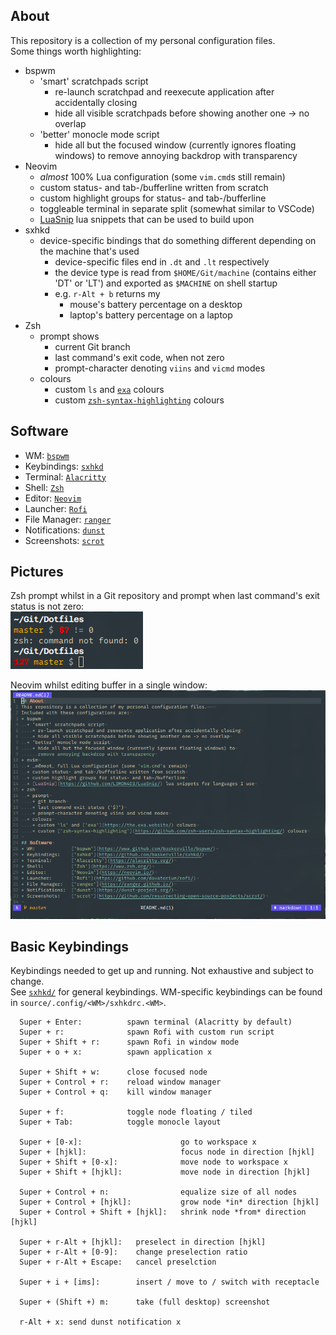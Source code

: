 ## About
This repository is a collection of my personal configuration files.  
Some things worth highlighting:
* bspwm
  * 'smart' scratchpads script
    * re-launch scratchpad and reexecute application after accidentally closing
    * hide all visible scratchpads before showing another one -> no overlap
  * 'better' monocle mode script
    * hide all but the focused window (currently ignores floating windows) to
      remove annoying backdrop with transparency
* Neovim
  * _almost_ 100% Lua configuration (some `vim.cmd`s still remain)
  * custom status- and tab-/bufferline written from scratch
  * custom highlight groups for status- and tab-/bufferline
  * toggleable terminal in separate split (somewhat similar to VSCode)
  * [LuaSnip](https://github.com/L3MON4D3/LuaSnip/) lua snippets that can be
    used to build upon
* sxhkd
  * device-specific bindings that do something different depending on the
    machine that's used
    * device-specific files end in `.dt` and `.lt` respectively
    * the device type is read from `$HOME/Git/machine` (contains either 'DT' or
    'LT') and exported as `$MACHINE` on shell startup
    * e.g. `r-Alt + b` returns my
      * mouse's battery percentage on a desktop
      * laptop's battery percentage on a laptop
* Zsh
  * prompt shows
    * current Git branch
    * last command's exit code, when not zero
    * prompt-character denoting `viins` and `vicmd` modes
  * colours
    * custom `ls` and [`exa`](https://the.exa.website/) colours
    * custom [`zsh-syntax-highlighting`](https://github.com/zsh-users/zsh-syntax-highlighting/)
    colours

## Software
* WM:             [`bspwm`](https://www.github.com/baskerville/bspwm/)
* Keybindings:    [`sxhkd`](https://github.com/baskerville/sxhkd/)
* Terminal:       [`Alacritty`](https://alacritty.org/)
* Shell:          [`Zsh`](https://www.zsh.org/)
* Editor:         [`Neovim`](https://neovim.io/)
* Launcher:       [`Rofi`](https://github.com/davatorium/rofi/)
* File Manager:   [`ranger`](https://ranger.github.io/)
* Notifications:  [`dunst`](https://dunst-project.org/)
* Screenshots:    [`scrot`](https://github.com/resurrecting-open-source-projects/scrot/)

## Pictures
Zsh prompt whilst in a Git repository and prompt when last command's exit status
is not zero:  
![](Pictures/zsh.png)  

Neovim whilst editing buffer in a single window:  
![](Pictures/nvim.png)

## Basic Keybindings
Keybindings needed to get up and running. Not exhaustive and subject to change.  
See [`sxhkd/`](source/.config/sxhkd/) for general keybindings. WM-specific
keybindings can be found in `source/.config/<WM>/sxhkdrc.<WM>`.
```
  Super + Enter:          spawn terminal (Alacritty by default)
  Super + r:              spawn Rofi with custom run script
  Super + Shift + r:      spawn Rofi in window mode
  Super + o + x:          spawn application x

  Super + Shift + w:      close focused node
  Super + Control + r:    reload window manager
  Super + Control + q:    kill window manager

  Super + f:              toggle node floating / tiled
  Super + Tab:            toggle monocle layout

  Super + [0-x]:                      go to workspace x
  Super + [hjkl]:                     focus node in direction [hjkl]
  Super + Shift + [0-x]:              move node to workspace x
  Super + Shift + [hjkl]:             move node in direction [hjkl]

  Super + Control + n:                equalize size of all nodes
  Super + Control + [hjkl]:           grow node *in* direction [hjkl]
  Super + Control + Shift + [hjkl]:   shrink node *from* direction [hjkl]

  Super + r-Alt + [hjkl]:   preselect in direction [hjkl]
  Super + r-Alt + [0-9]:    change preselection ratio
  Super + r-Alt + Escape:   cancel preselction

  Super + i + [ims]:        insert / move to / switch with receptacle

  Super + (Shift +) m:      take (full desktop) screenshot

  r-Alt + x: send dunst notification x
```
